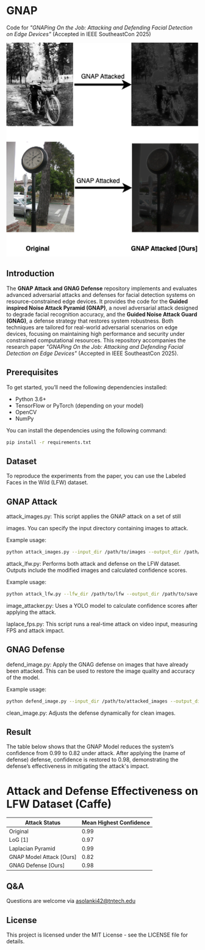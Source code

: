 # GNAP

Code for *"GNAPing On the Job: Attacking and Defending Facial Detection on Edge Devices"* (Accepted in IEEE SoutheastCon 2025)

<p align='center'>
  <img src='images/Attack-Overview-Figure.png' width='700'/>
</p>

## Introduction

The **GNAP Attack and GNAG Defense** repository implements and evaluates advanced adversarial attacks and defenses for facial detection systems on resource-constrained edge devices. It provides the code for the **Guided inspired Noise Attack Pyramid (GNAP)**, a novel adversarial attack designed to degrade facial recognition accuracy, and the **Guided Noise Attack Guard (GNAG)**, a defense strategy that restores system robustness. Both techniques are tailored for real-world adversarial scenarios on edge devices, focusing on maintaining high performance and security under constrained computational resources. This repository accompanies the research paper *"GNAPing On the Job: Attacking and Defending Facial Detection on Edge Devices"* (Accepted in IEEE SoutheastCon 2025).

## Prerequisites

To get started, you’ll need the following dependencies installed:

- Python 3.6+
- TensorFlow or PyTorch (depending on your model)
- OpenCV
- NumPy

You can install the dependencies using the following command:

```bash
pip install -r requirements.txt
```
## Dataset
To reproduce the experiments from the paper, you can use the Labeled Faces in the Wild (LFW) dataset.

## GNAP Attack
attack_images.py: This script applies the GNAP attack on a set of still 

images. You can specify the input directory containing images to attack.

Example usage:

```bash
python attack_images.py --input_dir /path/to/images --output_dir /path/to/save
```
attack_lfw.py: Performs both attack and defense on the LFW dataset. Outputs include the modified images and calculated confidence scores.

Example usage:

```bash
python attack_lfw.py --lfw_dir /path/to/lfw --output_dir /path/to/save
```
image_attacker.py: Uses a YOLO model to calculate confidence scores after applying the attack.

laplace_fps.py: This script runs a real-time attack on video input, measuring FPS and attack impact.

## GNAG Defense
defend_image.py: Apply the GNAG defense on images that have already been attacked. This can be used to restore the image quality and accuracy of the model.

Example usage:

```bash
python defend_image.py --input_dir /path/to/attacked_images --output_dir /path/to/save
```
clean_image.py: Adjusts the defense dynamically for clean images.

## Result 
The table below shows that the GNAP Model reduces the system’s confidence from 0.99 to 0.82 under attack. After applying the (name of defense) defense, confidence is restored to 0.98, demonstrating the defense’s effectiveness in mitigating the attack's impact.

# Attack and Defense Effectiveness on LFW Dataset (Caffe)
| Attack Status           | Mean Highest Confidence |
|-------------------------|-------------------------|
| Original                | 0.99                    |
| LoG [1]                 | 0.97                    |
| Laplacian Pyramid       | 0.99                    |
| GNAP Model Attack [Ours]| 0.82                    |
| GNAG Defense [Ours]     | 0.98                    |

## Q&A
Questions are welcome via asolanki42@tntech.edu

## License
This project is licensed under the MIT License - see the LICENSE file for details.
